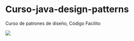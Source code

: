 # Curso-java-design-patterns
Curso de patrones de diseño, Código Facilito 

![](https://github.com/elmergustavo/Curso-java-design-patterns/blob/master/patrones.jpg)
